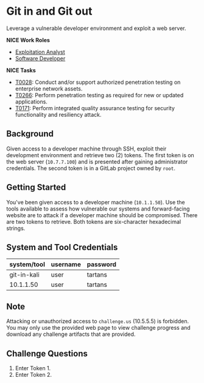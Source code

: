 # Git in and Git out    

Leverage a vulnerable developer environment and exploit a web server.

**NICE Work Roles**

- [Exploitation Analyst](https://niccs.cisa.gov/workforce-development/nice-framework/)
- [Software Developer](https://niccs.cisa.gov/workforce-development/nice-framework/)

**NICE Tasks**

- [T0028](https://niccs.cisa.gov/workforce-development/nice-framework/): Conduct and/or support authorized penetration testing on enterprise network assets.
- [T0266](https://niccs.cisa.gov/workforce-development/nice-framework/): Perform penetration testing as required for new or updated applications.
- [T0171](https://niccs.cisa.gov/workforce-development/nice-framework/): Perform integrated quality assurance testing for security functionality and resiliency attack.


## Background

Given access to a developer machine through SSH, exploit their development environment and retrieve two (2) tokens. The first token is on the web server (`10.7.7.100`) and is presented after gaining administrator credentials. The second token is in a GitLab project owned by `root`.

## Getting Started

You've been given access to a developer machine (`10.1.1.50`). Use the tools available to assess how vulnerable our systems and forward-facing website are to attack if a developer machine should be compromised. There are two tokens to retrieve. Both tokens are six-character hexadecimal strings.

## System and Tool Credentials

| system/tool                   | username | password |
|-------------------------------|----------|----------|
| git-in-kali                 | user     | tartans  |
|10.1.1.50                      | user     | tartans  ||

## Note

Attacking or unauthorized access to `challenge.us` (10.5.5.5) is forbidden. You may only use the provided web page to view challenge progress and download any challenge artifacts that are provided.

## Challenge Questions

1. Enter Token 1.
2. Enter Token 2.
